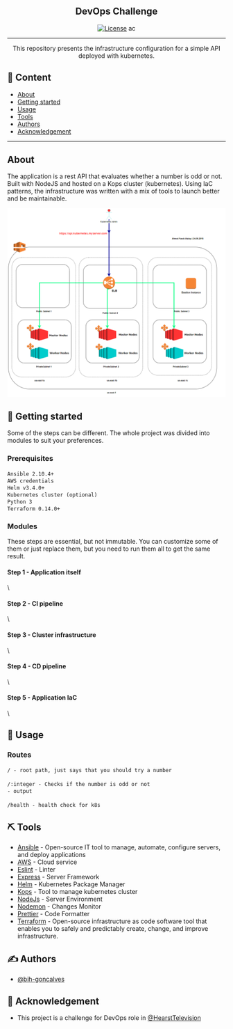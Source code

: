 <h2 align="center">DevOps Challenge</h2>

<div align="center">

[![License](https://img.shields.io/badge/license-MIT-blue.svg)](/LICENSE)
ac
</div>

---

<p align="center"> This repository presents the infrastructure configuration for a simple API deployed with kubernetes.
    <br>
</p>

## 📝 Content

- [About](#about)
- [Getting started](#getting_started)
- [Usage](#usage)
- [Tools](#built_using)
- [Authors](#authors)
- [Acknowledgement](#acknowledgement)
---

## About <a name = "about"></a>

The application is a rest API that evaluates whether a number is odd or not.
Built with NodeJS and hosted on a Kops cluster (kubernetes). Using IaC patterns, the infrastructure was written with a mix of tools to launch better and be maintainable.

![alt text](/images/cluster.png?raw=true)

## 🏁 Getting started <a name = "getting_started"></a>

Some of the steps can be different. The whole project was divided into modules to suit your preferences.

### Prerequisites

```
Ansible 2.10.4+
AWS credentials
Helm v3.4.0+
Kubernetes cluster (optional)
Python 3
Terraform 0.14.0+
```

### Modules

These steps are essential, but not immutable. You can customize some of them or just replace them, but you need to run them all to get the same result.

#### Step 1 - Application itself
\
#### Step 2 - CI pipeline
\
#### Step 3 - Cluster infrastructure
\
#### Step 4 - CD pipeline
\
#### Step 5 - Application IaC
\



## 🎈 Usage <a name="usage"></a>



### Routes

```
/ - root path, just says that you should try a number

/:integer - Checks if the number is odd or not
- output

/health - health check for k8s
```

## ⛏️ Tools <a name = "built_using"></a>

- [Ansible](https://www.ansible.com/) - Open-source IT tool to manage, automate, configure servers, and deploy applications
- [AWS](https://aws.amazon.com/) - Cloud service
- [Eslint](https://eslint.org/) - Linter
- [Express](https://expressjs.com/) - Server Framework
- [Helm](https://helm.sh/) - Kubernetes Package Manager
- [Kops](https://kops.sigs.k8s.io/) - Tool to manage kubernetes cluster
- [NodeJs](https://nodejs.org/en/) - Server Environment
- [Nodemon](https://nodemon.io/) - Changes Monitor
- [Prettier](https://prettier.io/) - Code Formatter
- [Terraform](https://www.terraform.io/) - Open-source infrastructure as code software tool that enables you to safely and predictably create, change, and improve infrastructure.

## ✍️ Authors <a name = "authors"></a>

- [@bih-goncalves](https://github.com/bih-goncalves)

## 🎉 Acknowledgement <a name = "acknowledgement"></a>

- This project is a challenge for DevOps role in [@HearstTelevision](https://www.hearst.com/broadcasting)
